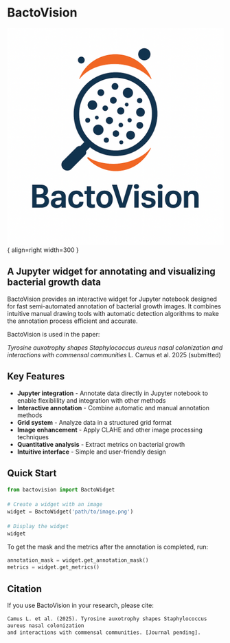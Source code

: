 # BactoVision

![BactoVision](images/bactovision-logo.png){ align=right width=300 }

## A Jupyter widget for annotating and visualizing bacterial growth data

BactoVision provides an interactive widget for Jupyter notebook designed for fast semi-automated annotation of bacterial growth images. It combines intuitive manual drawing tools with automatic detection algorithms to make the annotation process efficient and accurate.

BactoVision is used in the paper:

_Tyrosine auxotrophy shapes Staphylococcus aureus nasal colonization and interactions with commensal communities_ L. Camus et al. 2025 (submitted)

## Key Features

- **Jupyter integration** - Annotate data directly in Jupyter notebook to enable flexiblility and integration with other methods
- **Interactive annotation** - Combine automatic and manual annotation methods
- **Grid system** - Analyze data in a structured grid format
- **Image enhancement** - Apply CLAHE and other image processing techniques
- **Quantitative analysis** - Extract metrics on bacterial growth
- **Intuitive interface** - Simple and user-friendly design

## Quick Start

```python
from bactovision import BactoWidget

# Create a widget with an image
widget = BactoWidget('path/to/image.png')

# Display the widget
widget
```

To get the mask and the metrics after the annotation is completed, run:

```python
annotation_mask = widget.get_annotation_mask()
metrics = widget.get_metrics()
```

## Citation

If you use BactoVision in your research, please cite:

```
Camus L. et al. (2025). Tyrosine auxotrophy shapes Staphylococcus aureus nasal colonization
and interactions with commensal communities. [Journal pending].
```
